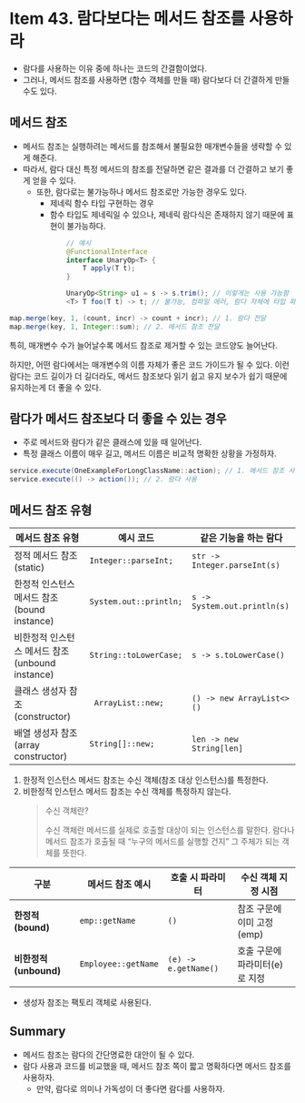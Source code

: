 # Item 43. 람다보다는 메서드 참조를 사용하라
- 람다를 사용하는 이유 중에 하나는 코드의 간결함이었다.
- 그러나, 메서드 참조를 사용하면 (함수 객체를 만들 때) 람다보다 더 간결하게 만들 수도 있다.


## 메서드 참조
- 메서드 참조는 실행하려는 메서드를 참조해서 불필요한 매개변수들을 생략할 수 있게 해준다.
- 따라서, 람다 대신 특정 메서드의 참조를 전달하면 같은 결과를 더 간결하고 보기 좋게 얻을 수 있다.
  - 또한, 람다로는 불가능하나 메서드 참조로만 가능한 경우도 있다.
      - 제네릭 함수 타입 구현하는 경우
      - 함수 타입도 제네릭일 수 있으나, 제네릭 람다식은 존재하지 않기 때문에 표현이 불가능하다.
          ```java
              // 예시
              @FunctionalInterface
              interface UnaryOp<T> {
                  T apply(T t);
              }
        
              UnaryOp<String> u1 = s -> s.trim(); // 이렇게는 사용 가능함
              <T> T foo(T t) -> t; // 불가능, 컴파일 에러, 람다 자체에 타입 파라미터 <T>를 선언할 수 없다.
          ```


```java
map.merge(key, 1, (count, incr) -> count + incr); // 1. 람다 전달
map.merge(key, 1, Integer::sum); // 2. 메서드 참조 전달
```


특히, 매개변수 수가 늘어날수록 메서드 참조로 제거할 수 있는 코드양도 늘어난다.


하지만, 어떤 람다에서는 매개변수의 이름 자체가 좋은 코드 가이드가 될 수 있다. 
이런 람다는 코드 길이가 더 길더라도, 메서드 참조보다 읽기 쉽고 유지 보수가 쉽기 때문에 유지하는게 더 좋을 수 있다.


## 람다가 메서드 참조보다 더 좋을 수 있는 경우
- 주로 메서드와 람다가 같은 클래스에 있을 때 일어난다.
- 특정 클래스 이름이 매우 길고, 메서드 이름은 비교적 명확한 상황을 가정하자.


```java
service.execute(OneExampleForLongClassName::action); // 1. 메서드 참조 사용
service.execute(() -> action()); // 2. 람다 사용
```


## 메서드 참조 유형
| 메서드 참조 유형    | 예시 코드    | 같은 기능을 하는 람다   |
|-------------------|------------|-----------------------|
| 정적 메서드 참조 (static)   | `Integer::parseInt;` | `str -> Integer.parseInt(s)`  |
| 한정적 인스턴스 메서드 참조 (bound instance) |  `System.out::println; `      | `s -> System.out.println(s)`  |
| 비한정적 인스턴스 메서드 참조 (unbound instance) | `String::toLowerCase;`    | `s -> s.toLowerCase()`   |
| 클래스 생성자 참조 (constructor)  | ` ArrayList::new;`    | `() -> new ArrayList<>()`  |
| 배열 생성자 참조 (array constructor) | `String[]::new;`   | `len -> new String[len]`    |


1. 한정적 인스턴스 메서드 참조는 수신 객체(참조 대상 인스턴스)를 특정한다.
2. 비한정적 인스턴스 메서드 참조는 수신 객체를 특정하지 않는다.
    > 수신 객체란?
    >
    > 수신 객체란 메서드를 실제로 호출할 대상이 되는 인스턴스를 말한다.
    > 람다나 메서드 참조가 호출될 때 “누구의 메서드를 실행할 건지” 그 주체가 되는 객체를 뜻한다.

    
| 구분                | 메서드 참조 예시           | 호출 시 파라미터            | 수신 객체 지정 시점        |
| ----------------- | ------------------- | -------------------- | ------------------ |
| **한정적(bound)**    | `emp::getName`      | `()`                 | 참조 구문에 이미 고정(emp)  |
| **비한정적(unbound)** | `Employee::getName` | `(e) -> e.getName()` | 호출 구문에 파라미터(e)로 지정 |


- 생성자 참조는 팩토리 객체로 사용된다.



## Summary
- 메서드 참조는 람다의 간단명료한 대안이 될 수 있다.
- 람다 사용과 코드를 비교했을 때, 메서드 참조 쪽이 짧고 명확하다면 메서드 참조를 사용하자.
    - 만약, 람다로 의미나 가독성이 더 좋다면 람다를 사용하자.